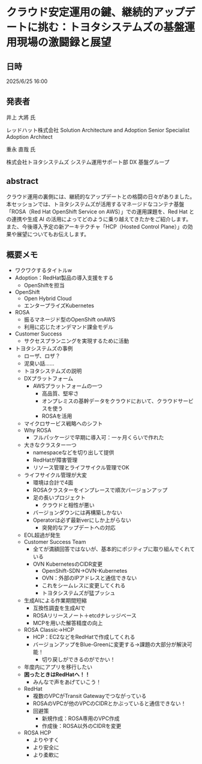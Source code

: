 # クラウド安定運用の鍵、継続的アップデートに挑む：トヨタシステムズの基盤運用現場の激闘録と展望

## 日時
2025/6/25 16:00

## 発表者
井上 大將 氏

レッドハット株式会社
Solution Architecture and Adoption
Senior Specialist Adoption Architect

重永 直哉 氏

株式会社トヨタシステムズ
システム運用サポート部
DX 基盤グループ

## abstract

クラウド運用の裏側には、継続的なアップデートとの格闘の日々がありました。本セッションでは、トヨタシステムズが活用するマネージドなコンテナ基盤「ROSA（Red Hat OpenShift Service on AWS）」での運用課題を、Red Hat との連携や生成 AI の活用によってどのように乗り越えてきたかをご紹介します。また、今後導入予定の新アーキテクチャ「HCP（Hosted Control Plane）」の効果や展望についてもお伝えします。

## 概要メモ
- ワクワクするタイトルw
- Adoption：RedHat製品の導入支援をする
  - OpenShiftを担当
- OpenShift
  - Open Hybrid Cloud
  - エンタープライズKubernetes
- ROSA
  - 振るマネージド型のOpenShift onAWS
  - 利用に応じたオンデマンド課金モデル
- Customer Success
  - サクセスプランニングを実現するために活動
- トヨタシステムズの事例
  - ローザ、ロザ？
  - 泥臭い話……
  - トヨタシステムズの説明
  - DXプラットフォーム
    - AWSプラットフォームの一つ
      - 高品質、堅牢さ
      - オンプレミスの基幹データをクラウドにおいて、クラウドサービスを使う
      - ROSAを活用
  - マイクロサービス戦略へのシフト
  - Why ROSA
    - フルパッケージで早期に導入可：一ヶ月くらいで作れた
  - 大きなクラスター一つ
    - namespaceなどを切り出して提供
    - RedHatが障害管理
    - リソース管理とライフサイクル管理でOK
  - ライフサイクル管理が大変
    - 環境は合計で4面
    - ROSAクラスターをインプレースで順次バージョンアップ
    - 足の長いプロジェクト
      - クラウドと相性が悪い
    - バージョンダウンには再構築しかない
    - Operatorは必ず最新verにしか上がらない
      - 突発的なアップデートへの対応
  - EOL超過が発生
  - Customer Success Team
    - 全てが満額回答ではないが、基本的にポジティブに取り組んでくれている
    - OVN KubernetesのCIDR変更
      - OpenShift-SDN→OVN-Kubernetes
      - OVN：外部のIPアドレスと通信できない
      - これをシームレスに変更してくれる
      - トヨタシステムズが猛プッシュ
  - 生成AIによる作業期間短縮
    - 互換性調査を生成AIで
    - ROSAリリースノート＋etcdナレッジベース
    - MCPを用いた解答精度の向上
  - ROSA Classic→HCP
    - HCP：EC2などをRedHatで作成してくれる
    - バージョンアップをBlue-Greenに変更する→課題の大部分が解決可能！
      - 切り戻しができるのがでかい！
  - 年度内にアプリを移行したい
  - **困ったときはRedHatへ！！**
    - みんなで声をあげていこう！
  - RedHat
    - 複数のVPCがTransit Gatewayでつながっている
    - ROSAのVPCが他のVPCのCIDRとかぶっていると通信できない！
    - 回避策
      - 新規作成：ROSA専用のVPC作成
      - 作成後：ROSA以外のCIDRを変更
  - ROSA HCP
    - よりやすく
    - より安全に
    - より柔軟に